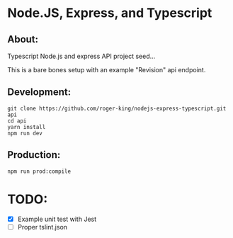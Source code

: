 # Node.JS, Express, and Typescript

## About:
Typescript Node.js and express API project seed...

This is a bare bones setup with an example "Revision" api endpoint.

## Development:
```
git clone https://github.com/roger-king/nodejs-express-typescript.git api
cd api
yarn install
npm run dev
```

## Production:

```
npm run prod:compile
```

# TODO:
- [x] Example unit test with Jest
- [ ] Proper tslint.json
